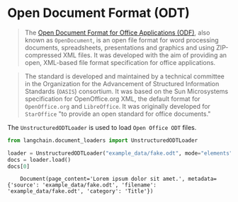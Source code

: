 # Open Document Format (ODT)

>The [Open Document Format for Office Applications (ODF)](https://en.wikipedia.org/wiki/OpenDocument), also known as `OpenDocument`, is an open file format for word processing documents, spreadsheets, presentations and graphics and using ZIP-compressed XML files. It was developed with the aim of providing an open, XML-based file format specification for office applications.

>The standard is developed and maintained by a technical committee in the Organization for the Advancement of Structured Information Standards (`OASIS`) consortium. It was based on the Sun Microsystems specification for OpenOffice.org XML, the default format for `OpenOffice.org` and `LibreOffice`. It was originally developed for `StarOffice` "to provide an open standard for office documents."

The `UnstructuredODTLoader` is used to load `Open Office ODT` files.

<!-- WARNING: THIS FILE WAS AUTOGENERATED! DO NOT EDIT! Instead, edit the notebook w/the location & name as this file. -->


```python
from langchain.document_loaders import UnstructuredODTLoader
```


```python
loader = UnstructuredODTLoader("example_data/fake.odt", mode="elements")
docs = loader.load()
docs[0]
```

<CodeOutputBlock lang="python">

```
    Document(page_content='Lorem ipsum dolor sit amet.', metadata={'source': 'example_data/fake.odt', 'filename': 'example_data/fake.odt', 'category': 'Title'})
```

</CodeOutputBlock>
